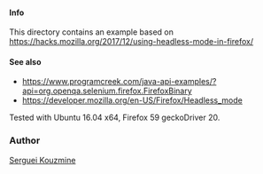 #### Info

This directory contains an example
based on https://hacks.mozilla.org/2017/12/using-headless-mode-in-firefox/

#### See also

  * https://www.programcreek.com/java-api-examples/?api=org.openqa.selenium.firefox.FirefoxBinary
  * https://developer.mozilla.org/en-US/Firefox/Headless_mode

Tested with Ubuntu 16.04 x64, Firefox 59 geckoDriver 20.

### Author
[Serguei Kouzmine](kouzmine_serguei@yahoo.com)
